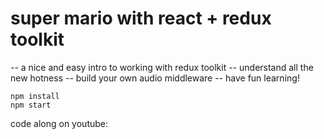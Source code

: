 # super mario with react + redux toolkit

-- a nice and easy intro to working with redux toolkit
-- understand all the new hotness
-- build your own audio middleware
-- have fun learning!

    npm install
    npm start

code along on youtube:
